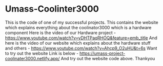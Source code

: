 # Umass-Coolinter3000
This is the code of one of my successful projects. This contains the website which explains everything about the coolinator3000 which is a hardware component
Here is the video of our Hardware project -
https://www.youtube.com/watch?v=yDHTPaqRHOQ&feature=emb_title
And here is the video of our website which explains about the hardware stuff and others - 
https://www.youtube.com/watch?v=Ahcp9_O2uHU&t=6s
Want to try out the website Link is below - 
https://umass-project-coolinater3000.netlify.app/
And try out the website code above. 
Thankyou
